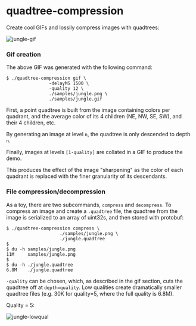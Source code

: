# quadtree-compression

Create cool GIFs and lossily compress images with quadtrees:

![jungle-gif](./samples/jungle.gif)

### Gif creation

The above GIF was generated with the following command:

```
$ ./quadtree-compression gif \
                -delayMS 1500 \
                -quality 12 \
                ./samples/jungle.png \
                ./samples/jungle.gif
```

First, a point quadtree is built from the image containing colors per quadrant, and the average color of its 4 children (NE, NW, SE, SW), and their 4 children, etc.

By generating an image at level `n`, the quadtree is only descended to depth `n`.

Finally, images at levels `[1-quality]` are collated in a GIF to produce the demo.

This produces the effect of the image "sharpening" as the color of each quadrant is replaced with the finer granularity of its descendants.

### File compression/decompression

As a toy, there are two subcommands, `compress` and `decompress`. To compress an image and create a `.quadtree` file, the quadtree from the image is serialized to an array of uint32s, and then stored with protobuf:

```
$ ./quadtree-compression compress \
                    ./samples/jungle.png \
                    ./jungle.quadtree
$
$ du -h samples/jungle.png
11M     samples/jungle.png
$
$ du -h ./jungle.quadtree
6.8M    ./jungle.quadtree
```

`-quality` can be chosen, which, as described in the gif section, cuts the quadtree off at `depth=quality`. Low qualities create dramatically smaller quadtree files (e.g. 30K for quality=5, where the full quality is 6.8M).

Quality = 5:

![jungle-lowqual](./samples/jungle_lowqual.png)
